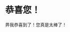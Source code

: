 </head>
<body>
    <div class="container">
        <h1>恭喜您！</h1>
        <p>畀我恭喜到了！您真是太棒了！</p>

</html>
